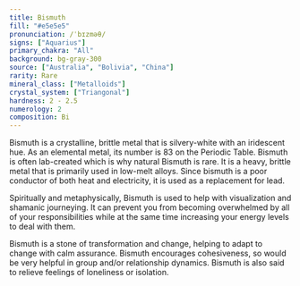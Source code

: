 ```yaml
---
title: Bismuth
fill: "#e5e5e5"
pronunciation: /ˈbɪzməθ/
signs: ["Aquarius"]
primary_chakra: "All"
background: bg-gray-300
source: ["Australia", "Bolivia", "China"]
rarity: Rare
mineral_class: ["Metalloids"]
crystal_system: ["Triangonal"]
hardness: 2 - 2.5
numerology: 2
composition: Bi
---
```


Bismuth is a crystalline, brittle metal that is silvery-white with an iridescent hue. As an elemental metal, its number is 83 on the Periodic Table. Bismuth is often lab-created which is why natural Bismuth is rare. It is a heavy, brittle metal that is primarily used in low-melt alloys. Since bismuth is a poor conductor of both heat and electricity, it is used as a replacement for lead.

Spiritually and metaphysically, Bismuth is used to help with visualization and shamanic journeying. It can prevent you from becoming overwhelmed by all of your responsibilities while at the same time increasing your energy levels to deal with them.

Bismuth is a stone of transformation and change, helping to adapt to change with calm assurance. Bismuth encourages cohesiveness, so would be very helpful in group and/or relationship dynamics. Bismuth is also said to relieve feelings of loneliness or isolation.
